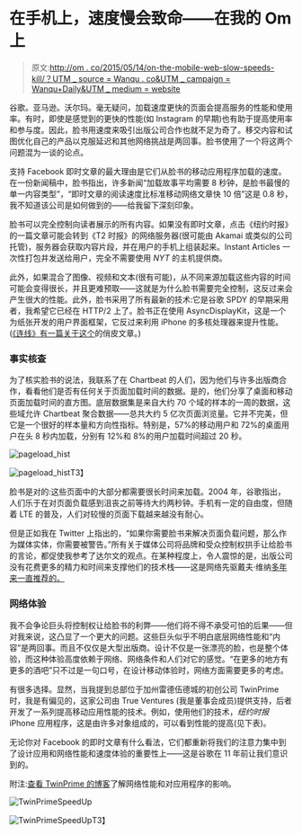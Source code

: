 # 在手机上，速度慢会致命——在我的 Om 上

> 原文:[http://om . co/2015/05/14/on-the-mobile-web-slow-speeds-kill/？UTM _ source = Wanqu . co&UTM _ campaign = Wanqu+Daily&UTM _ medium = website](http://om.co/2015/05/14/on-the-mobile-web-slow-speeds-kill/?utm_source=wanqu.co&utm_campaign=Wanqu+Daily&utm_medium=website)

谷歌。亚马逊。沃尔玛。毫无疑问，加载速度更快的页面会提高服务的性能和使用率。有时，即使是感觉到的更快的性能(如 Instagram 的早期)也有助于提高使用率和参与度。因此，脸书用速度来吸引出版公司合作也就不足为奇了。移交内容和试图优化自己的产品以克服延迟和其他网络挑战是两回事。脸书使用了一个将这两个问题混为一谈的论点。

支持 Facebook 即时文章的最大理由是它们从脸书的移动应用程序加载的速度。在一份新闻稿中，脸书指出，许多新闻“加载故事平均需要 8 秒钟，是脸书最慢的单一内容类型”，“即时文章的阅读速度比标准移动网络文章快 10 倍”这是 0.8 秒，我不知道该公司是如何做到的——给我留下深刻印象。

脸书可以完全控制向读者展示的所有内容。如果没有即时文章，点击《纽约时报》的一篇文章可能会转到《T2 时报》的网络服务器(很可能由 Akamai 或类似的公司托管)，服务器会获取内容片段，并在用户的手机上组装起来。Instant Articles 一次性打包并发送给用户，完全不需要使用 *NYT* 的主机提供商。

此外，如果混合了图像、视频和文本(很有可能)，从不同来源加载这些内容的时间可能会变得很长，并且更难预取——这就是为什么脸书需要完全控制，这反过来会产生很大的性能。此外，脸书采用了所有最新的技术:它是谷歌 SPDY 的早期采用者，我希望它已经在 HTTP/2 上了。脸书正在使用 AsyncDisplayKit，这是一个为纸张开发的用户界面框架，它反过来利用 iPhone 的多核处理器来提升性能。([《连线》有一篇关于这个](http://www.wired.com/2015/05/instant-articles-facebook-shows-us-paper/)的俏皮文章。)

### 事实核查

为了核实脸书的说法，我联系了在 Chartbeat 的人们，因为他们与许多出版商合作，看看他们是否有任何关于页面加载时间的数据。是的，他们分享了桌面和移动页面加载时间的直方图。底层数据集是来自大约 70 个域的样本的一周的数据，这些域允许 Chartbeat 聚合数据——总共大约 5 亿次页面浏览量。它并不完美，但它是一个很好的样本量和方向性指标。特别是，57%的移动用户和 72%的桌面用户在头 8 秒内加载，分别有 12%和 8%的用户加载时间超过 20 秒。

![pageload_hist](../Images/c71c9c69b392cec96cd5f2119a116f40.png)

<noscript><img data-lazy-fallback="1" decoding="async" class="aligncenter wp-image-11272 size-full" src="../Images/c71c9c69b392cec96cd5f2119a116f40.png" alt="pageload_hist" srcset="https://i0.wp.com/om.co/wp-content/uploads/2015/05/pageload_hist.png?w=800&amp;ssl=1 800w, https://i0.wp.com/om.co/wp-content/uploads/2015/05/pageload_hist.png?resize=300%2C225&amp;ssl=1 300w, https://i0.wp.com/om.co/wp-content/uploads/2015/05/pageload_hist.png?resize=560%2C420&amp;ssl=1 560w" sizes="(max-width: 800px) 100vw, 800px" data-recalc-dims="1" data-original-src="https://i0.wp.com/om.co/wp-content/uploads/2015/05/pageload_hist.png?resize=800%2C600"/>T3】</noscript>

脸书是对的:这些页面中的大部分都需要很长时间来加载。2004 年，谷歌指出，人们乐于在对页面负载感到沮丧之前等待大约两秒钟。手机有一定的自由度，但随着 LTE 的普及，人们对较慢的页面下载越来越没有耐心。

但是正如我在 Twitter 上指出的，“如果你需要脸书来解决页面负载问题，那么作为媒体实体，你需要被警告。”所有关于媒体公司将品牌和受众控制权拱手让给脸书的言论，都促使我参考了达尔文的观点。在某种程度上，令人震惊的是，出版公司没有花费更多的精力和时间来支撑他们的技术栈——这是网络先驱戴夫·维纳[多年来一直推荐的。](http://scripting.com/2015/05/13/facebooksInstantArticles.html)

### 网络体验

我不会争论巨头将控制权让给脸书的利弊——他们将不得不承受可怕的后果——但对我来说，这凸显了一个更大的问题。这些巨头似乎不明白底层网络性能和“内容”是两回事。而且不仅仅是大型出版商。设计不仅是一张漂亮的脸，也是整个体验，而这种体验高度依赖于网络、网络条件和人们对它的感觉。“在更多的地方有更多的酒吧”只不过是一句口号，在设计移动体验时，网络方面需要更多的考虑。

有很多选择。显然，当我提到总部位于加州雷德伍德城的初创公司 TwinPrime 时，我是有偏见的，这家公司由 True Ventures (我是董事会成员)提供支持，后者开发了一系列提高移动应用性能的技术。例如，使用他们的技术，*纽约时报* iPhone 应用程序，这是由许多对象组成的，可以看到性能的提高(见下表)。

无论你对 Facebook 的即时文章有什么看法，它们都重新将我们的注意力集中到了设计应用和网络性能和速度体验的重要性上——这是谷歌在 11 年前让我们意识到的。

附注:[查看 TwinPrime 的博客](http://www.twinprime.com/category/blog/)了解网络性能和对应用程序的影响。

![TwinPrimeSpeedUp](../Images/3d7977996930ed3ee8ef439d74199e8f.png)

<noscript><img data-lazy-fallback="1" decoding="async" loading="lazy" class="aligncenter wp-image-11295 size-large" src="../Images/3d7977996930ed3ee8ef439d74199e8f.png" alt="TwinPrimeSpeedUp" srcset="https://i0.wp.com/om.co/wp-content/uploads/2015/05/TwinPrimeSpeedUp.png?resize=1024%2C707&amp;ssl=1 1024w, https://i0.wp.com/om.co/wp-content/uploads/2015/05/TwinPrimeSpeedUp.png?resize=300%2C207&amp;ssl=1 300w, https://i0.wp.com/om.co/wp-content/uploads/2015/05/TwinPrimeSpeedUp.png?resize=560%2C387&amp;ssl=1 560w, https://i0.wp.com/om.co/wp-content/uploads/2015/05/TwinPrimeSpeedUp.png?w=1486&amp;ssl=1 1486w" sizes="(max-width: 640px) 100vw, 640px" data-recalc-dims="1" data-original-src="https://i0.wp.com/om.co/wp-content/uploads/2015/05/TwinPrimeSpeedUp-1024x707.png?resize=640%2C442"/>T3】</noscript>